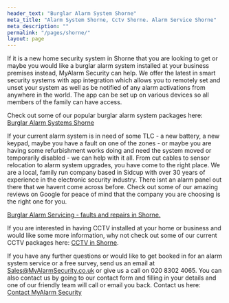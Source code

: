 ```yaml
---
header_text: "Burglar Alarm System Shorne"
meta_title: "Alarm System Shorne, Cctv Shorne. Alarm Service Shorne"
meta_description: ""
permalink: "/pages/shorne/"
layout: page
---
```


If it is a new home security system in Shorne that you are looking to get or maybe you would like a burglar alarm system installed at your business premises instead, MyAlarm Security can help. We offer the latest in smart security systems with app integration which allows you to remotely set and unset your system as well as be notified of any alarm activations from anywhere in the world. The app can be set up on various devices so all members of the family can have access.

Check out some of our popular burglar alarm system packages here: [Burglar Alarm Systems Shorne](/categories/burglar-alarms/)

If your current alarm system is in need of some TLC - a new battery, a new keypad, maybe you have a fault on one of the zones - or maybe you are having some refurbishment works doing and need the system moved or temporarily disabled - we can help with it all. From cut cables to sensor relocation to alarm system upgrades, you have come to the right place. We are a local, family run company based in Sidcup with over 30 years of experience in the electronic security industry. There isnt an alarm panel out there that we havent come across before. Check out some of our amazing reviews on Google for peace of mind that the company you are choosing is the right one for you.

[Burglar Alarm Servicing - faults and repairs in Shorne.](/categories/servicing-and-repairs/)

If you are interested in having CCTV installed at your home or business and would like some more information, why not check out some of our current CCTV packages here: [CCTV in Shorne](/categories/cctv/).

If you have any further questions or would like to get booked in for an alarm system service or a free survey, send us an email at Sales@MyAlarmSecurity.co.uk or give us a call on 020 8302 4065. You can also contact us by going to our contact form and filling in your details and one of our friendly team will call or email you back. Contact us here: [Contact MyAlarm Security](/contact/)